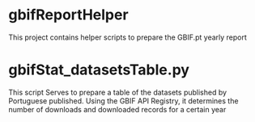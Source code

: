 # gbifReportHelper
This project contains helper scripts to prepare the GBIF.pt yearly report

# gbifStat_datasetsTable.py 
This script Serves to prepare a table of the datasets published by Portuguese published. Using the GBIF API Registry, it determines the number of downloads and downloaded records for a certain year
